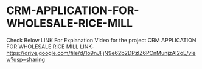 # CRM-APPLICATION-FOR-WHOLESALE-RICE-MILL
Check Below LINK For Explanation Video for the project CRM APPLICATION FOR WHOLESALE RICE MILL
LINK-https://drive.google.com/file/d/1o9nJFjN9e62b2DPzIZ6PCnMunjzAl2oE/view?usp=sharing
